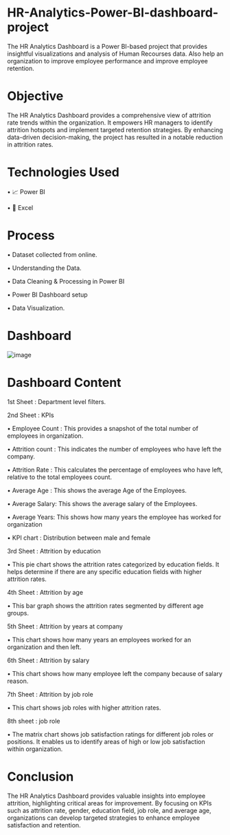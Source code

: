 # HR-Analytics-Power-BI-dashboard-project


The HR Analytics Dashboard is a Power BI-based project that provides insightful visualizations and analysis of Human Recourses data. Also help an organization to improve employee performance and improve employee retention. 


 # Objective

The HR Analytics Dashboard provides a comprehensive view of attrition rate trends within the organization. It empowers HR managers to identify attrition hotspots and implement targeted retention strategies. By enhancing data-driven decision-making, the project has resulted in a notable reduction in attrition rates.


 # Technologies Used

 • 📈	Power BI

 • 🔢	Excel


# Process

•	Dataset collected from online.

•	Understanding the Data.

•	Data Cleaning & Processing in Power BI

•	Power BI Dashboard setup

•	Data Visualization.


# Dashboard


![image](https://github.com/user-attachments/assets/5adccc18-1533-4d75-8a23-2aec06b9aba9)



# Dashboard Content


1st Sheet : Department level filters.


2nd Sheet : KPIs

•	Employee Count : This provides a snapshot of the total number of employees in organization.

•	Attrition count : This indicates the number of employees who have left the company.

•	Attrition Rate : This calculates the percentage of employees who have left, relative to the total employees count.

•	Average Age : This shows the average Age of the Employees.

•	Average Salary: This shows the average salary of the Employees.

•	Average Years: This shows how many years the employee has worked for organization

•	KPI chart : Distribution between male and female


3rd Sheet : Attrition by education

•	This pie chart shows the attrition rates categorized by education fields. It helps determine if there are any specific education fields with higher attrition rates.

4th Sheet : Attrition by age

•	This bar graph shows the attrition rates segmented by different age groups.

5th Sheet : Attrition by years at company

•	This chart shows how many years an employees worked for an organization and then left.

6th Sheet : Attrition by salary

•	This chart shows how many employee left the company because of salary reason.

7th Sheet : Attrition by job role

•	This chart shows job roles with higher attrition rates.

8th sheet : job role

•	The matrix chart shows job satisfaction ratings for different job roles or positions. It enables us to identify areas of high or low job satisfaction within organization.


# Conclusion

The HR Analytics Dashboard provides valuable insights into employee attrition, highlighting critical areas for improvement. By focusing on KPIs such as attrition rate, gender, education field, job role, and average age, organizations can develop targeted strategies to enhance employee satisfaction and retention.












